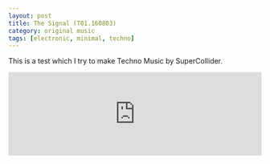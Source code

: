 ```yaml
---
layout: post
title: The Signal (T01.160803)
category: original music
tags: [electronic, minimal, techno]
---
```

This is a test which I try to make Techno Music by SuperCollider.
<iframe width="100%" height="166" scrolling="no" frameborder="no" src="https://w.soundcloud.com/player/?url=https%3A//api.soundcloud.com/tracks/281471035&amp;color=ff5500&amp;auto_play=false&amp;hide_related=false&amp;show_comments=true&amp;show_user=true&amp;show_reposts=false"></iframe>
